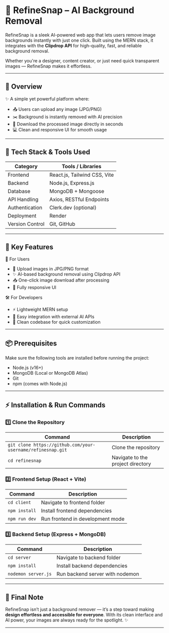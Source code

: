 # 🎨 RefineSnap – AI Background Removal  
RefineSnap is a sleek AI-powered web app that lets users remove image backgrounds instantly with just one click. Built using the MERN stack, it integrates with the **Clipdrop API** for high-quality, fast, and reliable background removal.  

Whether you're a designer, content creator, or just need quick transparent images — RefineSnap makes it effortless.  

---

## 🚀 Overview  
✨ A simple yet powerful platform where:  

- 📤 Users can upload any image (JPG/PNG)  
- ✂️ Background is instantly removed with AI precision  
- 📂 Download the processed image directly in seconds  
- 💻 Clean and responsive UI for smooth usage  

---

## 🧰 Tech Stack & Tools Used  

| Category       | Tools / Libraries             |  
|----------------|-------------------------------|  
| Frontend       | React.js, Tailwind CSS, Vite  |  
| Backend        | Node.js, Express.js           |  
| Database       | MongoDB + Mongoose            |  
| API Handling   | Axios, RESTful Endpoints      |  
| Authentication | Clerk.dev (optional)          |  
| Deployment     | Render                        |  
| Version Control| Git, GitHub                   |  

---

## 🎯 Key Features  

👤 For Users  
- 📂 Upload images in JPG/PNG format  
- ✨ AI-based background removal using Clipdrop API  
- 📥 One-click image download after processing  
- 📱 Fully responsive UI  

🛠️ For Developers  
- ⚡ Lightweight MERN setup  
- 🔄 Easy integration with external AI APIs  
- 🧹 Clean codebase for quick customization  

---

## 📦 Prerequisites  

Make sure the following tools are installed before running the project:  

- Node.js (v16+)  
- MongoDB (Local or MongoDB Atlas)  
- Git  
- npm (comes with Node.js)  

---

## ⚡ Installation & Run Commands  

### 1️⃣ Clone the Repository  
| Command | Description |  
|---------|-------------|  
| `git clone https://github.com/your-username/refinesnap.git` | Clone the repository |  
| `cd refinesnap` | Navigate to the project directory |  

### 2️⃣ Frontend Setup (React + Vite)  
| Command | Description |  
|---------|-------------|  
| `cd client` | Navigate to frontend folder |  
| `npm install` | Install frontend dependencies |  
| `npm run dev` | Run frontend in development mode |  

### 3️⃣ Backend Setup (Express + MongoDB)  
| Command | Description |  
|---------|-------------|  
| `cd server` | Navigate to backend folder |  
| `npm install` | Install backend dependencies |  
| `nodemon server.js` | Run backend server with nodemon |  

---

## 🌟 Final Note  
RefineSnap isn’t just a background remover — it’s a step toward making **design effortless and accessible for everyone**. With its clean interface and AI power, your images are always ready for the spotlight. ✨  

---
